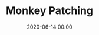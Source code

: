 ---
title: Monkey Patching
description:
image:
sentence:
sentence-author: 
order_number: 7001
date: 2020-06-14 00:00
---